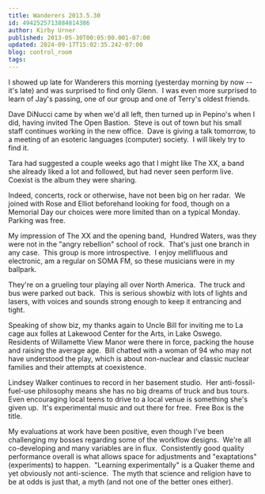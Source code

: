 ```yaml
---
title: Wanderers 2013.5.30
id: 4942525713884814386
author: Kirby Urner
published: 2013-05-30T00:05:00.001-07:00
updated: 2024-09-17T15:02:35.242-07:00
blog: control_room
tags: 
---
```


I showed up late for Wanderers this morning (yesterday morning by now -- it's late) and was surprised to find only Glenn.  I was even more surprised to learn of Jay's passing, one of our group and one of Terry's oldest friends.

Dave DiNucci came by when we'd all left, then turned up in Pepino's when I did, having invited The Open Bastion.  Steve is out of town but his small staff continues working in the new office.  Dave is giving a talk tomorrow, to a meeting of an esoteric languages (computer) society.  I will likely try to find it.

Tara had suggested a couple weeks ago that I might like The XX, a band she already liked a lot and followed, but had never seen perform live.  Coexist is the album they were sharing.

Indeed, concerts, rock or otherwise, have not been big on her radar.  We joined with Rose and Elliot beforehand looking for food, though on a Memorial Day our choices were more limited than on a typical Monday.  Parking was free.

My impression of The XX and the opening band,  Hundred Waters, was they were not in the "angry rebellion" school of rock.  That's just one branch in any case.  This group is more introspective.  I enjoy mellifluous and electronic, am a regular on SOMA FM, so these musicians were in my ballpark. 

They're on a grueling tour playing all over North America.  The truck and bus were parked out back.  This is serious showbiz with lots of lights and lasers, with voices and sounds strong enough to keep it entrancing and tight.

Speaking of show biz, my thanks again to Uncle Bill for inviting me to La cage aux folles at Lakewood Center for the Arts, in Lake Oswego.  Residents of Willamette View Manor were there in force, packing the house and raising the average age.  Bill chatted with a woman of 94 who may not have understood the play, which is about non-nuclear and classic nuclear families and their attempts at coexistence.

Lindsey Walker continues to record in her basement studio.  Her anti-fossil-fuel-use philosophy means she has no big dreams of truck and bus tours.  Even encouraging local teens to drive to a local venue is something she's given up.  It's experimental music and out there for free.  Free Box is the title.

My evaluations at work have been positive, even though I've been challenging my bosses regarding some of the workflow designs.  We're all co-developing and many variables are in flux.  Consistently good quality performance overall is what allows space for adjustments and "exaptations" (experiments) to happen.  "Learning experimentally" is a Quaker theme and yet obviously not anti-science.  The myth that science and religion have to be at odds is just that, a myth (and not one of the better ones either).